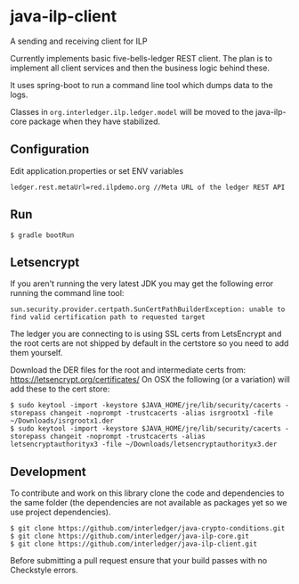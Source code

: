 # java-ilp-client

A sending and receiving client for ILP

Currently implements basic five-bells-ledger REST client. The plan is to implement all client services and then the business logic behind these.

It uses spring-boot to run a command line tool which dumps data to the logs.

Classes in `org.interledger.ilp.ledger.model` will be moved to the java-ilp-core package when they have stabilized.

## Configuration

Edit application.properties or set ENV variables

```
ledger.rest.metaUrl=red.ilpdemo.org //Meta URL of the ledger REST API
```

## Run

```
$ gradle bootRun
```

## Letsencrypt

If you aren't running the very latest JDK you may get the following error running the command line tool:

```
sun.security.provider.certpath.SunCertPathBuilderException: unable to find valid certification path to requested target
```

The ledger you are connecting to is using SSL certs from LetsEncrypt and the root certs are not shipped by default in the certstore so you need to add them yourself.

Download the DER files for the root and intermediate certs from: https://letsencrypt.org/certificates/
On OSX the following (or a variation) will add these to the cert store:

```
$ sudo keytool -import -keystore $JAVA_HOME/jre/lib/security/cacerts -storepass changeit -noprompt -trustcacerts -alias isrgrootx1 -file ~/Downloads/isrgrootx1.der
$ sudo keytool -import -keystore $JAVA_HOME/jre/lib/security/cacerts -storepass changeit -noprompt -trustcacerts -alias letsencryptauthorityx3 -file ~/Downloads/letsencryptauthorityx3.der
``` 

## Development

To contribute and work on this library clone the code and dependencies to the same folder (the dependencies are not available as packages yet so we use project dependencies).

```
$ git clone https://github.com/interledger/java-crypto-conditions.git
$ git clone https://github.com/interledger/java-ilp-core.git
$ git clone https://github.com/interledger/java-ilp-client.git
```

Before submitting a pull request ensure that your build passes with no Checkstyle errors.
